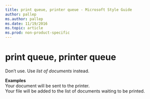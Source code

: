 ```yaml
---
title: print queue, printer queue - Microsoft Style Guide
author: pallep
ms.author: pallep
ms.date: 11/19/2016
ms.topic: article
ms.prod: non-product-specific
---
```


# print queue, printer queue

Don’t use. Use *list of documents* instead. 

**Examples**  
Your document will be sent to the printer.  
Your file will be added to the list of documents waiting to be printed.
